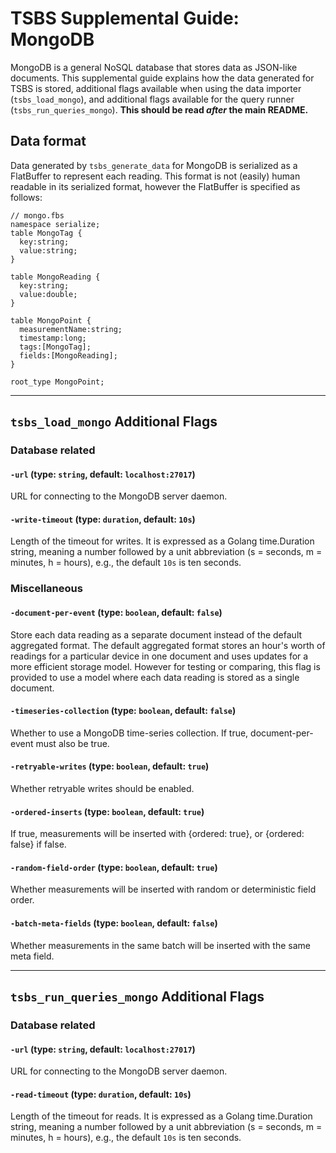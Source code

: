 # TSBS Supplemental Guide: MongoDB

MongoDB is a general NoSQL database that stores data as JSON-like documents.
This supplemental guide explains how the data generated for TSBS is stored, additional flags available when
using the data importer (`tsbs_load_mongo`), and additional flags
available for the query runner (`tsbs_run_queries_mongo`). **This
should be read *after* the main README.**

## Data format

Data generated by `tsbs_generate_data` for MongoDB is serialized as a
FlatBuffer to represent each reading. This format is not (easily) human readable
in its serialized format, however the FlatBuffer is specified as follows:
```text
// mongo.fbs
namespace serialize;
table MongoTag {
  key:string;
  value:string;
}

table MongoReading {
  key:string;
  value:double;
}

table MongoPoint {
  measurementName:string;
  timestamp:long;
  tags:[MongoTag];
  fields:[MongoReading];
}

root_type MongoPoint;
```

---

## `tsbs_load_mongo` Additional Flags

### Database related

#### `-url` (type: `string`, default: `localhost:27017`)

URL for connecting to the MongoDB server daemon.

#### `-write-timeout` (type: `duration`, default: `10s`)

Length of the timeout for writes.
It is expressed as a Golang time.Duration string, meaning a number followed
by a unit abbreviation (s = seconds,
m = minutes, h = hours), e.g., the default `10s` is ten seconds.


### Miscellaneous

#### `-document-per-event` (type: `boolean`, default: `false`)

Store each data reading as a separate document instead of the default aggregated
format. The default aggregated format stores an hour's worth of readings for
a particular device in one document and uses updates for a more efficient
storage model. However for testing or comparing, this flag is provided to use
a model where each data reading is stored as a single document.

#### `-timeseries-collection` (type: `boolean`, default: `false`)

Whether to use a MongoDB time-series collection. If true, document-per-event must also be true.

#### `-retryable-writes` (type: `boolean`, default: `true`)

Whether retryable writes should be enabled.

#### `-ordered-inserts` (type: `boolean`, default: `true`)

If true, measurements will be inserted with {ordered: true}, or {ordered: false} if false.

#### `-random-field-order` (type: `boolean`, default: `true`)

Whether measurements will be inserted with random or deterministic field order.

#### `-batch-meta-fields` (type: `boolean`, default: `false`)

Whether measurements in the same batch will be inserted with the same meta field.

---

## `tsbs_run_queries_mongo` Additional Flags

### Database related

#### `-url` (type: `string`, default: `localhost:27017`)

URL for connecting to the MongoDB server daemon.

#### `-read-timeout` (type: `duration`, default: `10s`)

Length of the timeout for reads.
It is expressed as a Golang time.Duration string, meaning a number followed
by a unit abbreviation (s = seconds,
m = minutes, h = hours), e.g., the default `10s` is ten seconds.
